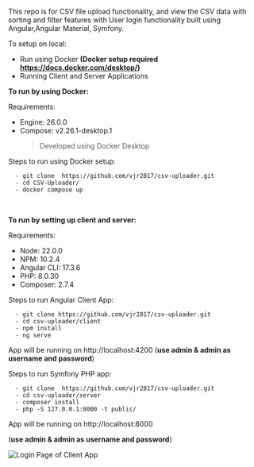 
This repo is for CSV file upload functionality, and  view the CSV data with sorting and filter features with User login functionality built using Angular,Angular Material, Symfony.

To setup on local:

- Run using Docker **(Docker setup required https://docs.docker.com/desktop/)**
- Running Client and Server Applications

**To run by using Docker:**

Requirements:

  - Engine: 26.0.0
  - Compose: v2.26.1-desktop.1
    > Developed using Docker Desktop

  Steps to run using Docker setup:

  ```
    - git clone  https://github.com/vjr2817/csv-uploader.git
    - cd CSV-Uploader/
    - docker compose up
  ```
</br>

**To run by setting up client and server:**

Requirements:

  - Node: 22.0.0
  - NPM: 10.2.4
  - Angular CLI: 17.3.6
  - PHP: 8.0.30
  - Composer: 2.7.4

 Steps to run Angular Client App:

  ```
    - git clone https://github.com/vjr2817/csv-uploader.git
    - cd csv-uploader/client
    - npm install
    - ng serve
  ```
App will be running on http://localhost:4200 (**use admin & admin as username and password**)


Steps to run Symfony PHP app:

  ```
    - git clone  https://github.com/vjr2817/csv-uploader.git
    - cd csv-uploader/server
    - composer install
    - php -S 127.0.0.1:8000 -t public/
  ```

App will be running on http://localhost:8000 

(**use admin & admin as username and password**)

![Login Page of Client App](https://github.com/vjr2817/CSV-Uploader/assets/135838955/a071e6c5-0ab9-433e-8f9d-a89ea7e4743d)


    



  
